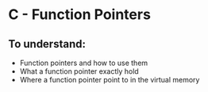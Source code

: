# C - Function Pointers

## To understand:

* Function pointers and how to use them
* What a function pointer exactly hold
* Where a function pointer point to in the virtual memory
